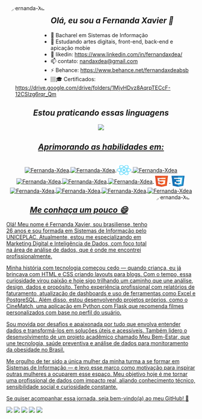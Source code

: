  
 <div> <img align="left" alt="Fernanda-Xdea" height="200" style="border-radius:50px;" src="https://i.picasion.com/pic92/3c08641a8fdb4b574613170a5a00b5e6.gif"> </div>
 
  <i> <h2> Olá, eu sou a Fernanda Xavier 👋 </h2> </i>
- 🔭 Bacharel em Sistemas de Informação
- 🌱 Estudando artes digitais, front-end, back-end e apicação mobie
- 💬 likedin: https://www.linkedin.com/in/fernandaxdea/
- 📫 contato: nandaxdea@gmail.com
- ⚡ Behance: https://www.behance.net/fernandaxdeabsb
- 🏽‍🎓  Certificados: https://drive.google.com/drive/folders/1MjvHDvz8AqrpTECcF-12CSlzg6rqr_Qm
<div align="center"> <i> <h2> Estou praticando essas linguagens </h2> </i></div>
 
<div align="center">
  <a href="https://github.com/FernandaXdea">
  <img height="150em" src="https://github-readme-stats.vercel.app/api/top-langs/?username=FernandaXdea&layout=compact&langs_count=7&theme=radical"/>
</div>
 <div align="center"> <i> <h2> Aprimorando as habilidades em: </h2> </i></div>
 <div align="center">
<div style="display: inline_block"><br>
  <img align="center" alt="Fernanda-Xdea" height="30" width="40" src="https://cdn.jsdelivr.net/gh/devicons/devicon/icons/javascript/javascript-plain.svg">
  <img align="center" alt="Fernanda-Xdea" height="30" width="40" src="https://cdn.jsdelivr.net/gh/devicons/devicon/icons/postgresql/postgresql-plain.svg">
  <img align="center" alt="Fernanda-Xdea" height="30" width="40" src="https://raw.githubusercontent.com/devicons/devicon/master/icons/react/react-original.svg">
  <img align="center" alt="Fernanda-Xdea" height="30" width="40" src="https://cdn.jsdelivr.net/gh/devicons/devicon/icons/vscode/vscode-original.svg">
  <img align="center" alt="Fernanda-Xdea" height="30" width="40" src="https://cdn.jsdelivr.net/gh/devicons/devicon/icons/mysql/mysql-original-wordmark.svg" />
  <img align="center" alt="Fernanda-Xdea" height="30" width="40" src="https://cdn.jsdelivr.net/gh/devicons/devicon/icons/mongodb/mongodb-plain-wordmark.svg" />
  <img align="center" alt="Fernanda-Xdea" height="30" width="40" src="https://cdn.jsdelivr.net/gh/devicons/devicon/icons/java/java-original-wordmark.svg" />
  <img align="center" alt="Fernanda-Xdea" height="30" width="40" src="https://raw.githubusercontent.com/devicons/devicon/master/icons/html5/html5-original.svg">
  <img align="center" alt="Fernanda-Xdea" height="30" width="40" src="https://raw.githubusercontent.com/devicons/devicon/master/icons/css3/css3-original.svg">
  <img align="center" alt="Fernanda-Xdea" height="30" width="40" src="https://cdn.jsdelivr.net/gh/devicons/devicon/icons/photoshop/photoshop-line.svg">
  <img align="center" alt="Fernanda-Xdea" height="30" width="40" src="https://cdn.jsdelivr.net/gh/devicons/devicon/icons/oracle/oracle-original.svg">
  <img align="center" alt="Fernanda-Xdea" height="30" width="40" src="https://cdn.jsdelivr.net/gh/devicons/devicon/icons/canva/canva-original.svg">
  <img align="center" alt="Fernanda-Xdea" height="30" width="40" src="https://cdn.jsdelivr.net/gh/devicons/devicon/icons/behance/behance-original.svg">
  <img align="right" alt="Fernanda-Xdea" height="150" style="border-radius:50px;" src="https://i.picasion.com/pic91/4eb8e4b1c3fea7509478a8aeebfcc6d2.gif">
</div></div>
<div align="center"> <i> <h2> Me conhaça um pouco 😄 </h2> </i></div>
Olá! Meu nome é Fernanda Xavier, sou brasiliense, tenho 26 anos e sou formada em Sistemas de Informação pelo UNICEPLAC. Atualmente, estou me especializando em Marketing Digital e Inteligência de Dados, com foco total na área de análise de dados, que é onde me encontrei profissionalmente.

Minha história com tecnologia começou cedo — quando criança, eu já brincava com HTML e CSS criando layouts para blogs. Com o tempo, essa curiosidade virou paixão e hoje sigo trilhando um caminho que une análise, design, dados e propósito. Tenho experiência profissional com relatórios de faturamento, atualização de dashboards e uso de ferramentas como Excel e PostgreSQL. Além disso, estou desenvolvendo projetos próprios, como o CineMatch, uma aplicação em Python com Flask que recomenda filmes personalizados com base no perfil do usuário.

Sou movida por desafios e apaixonada por tudo que envolva entender dados e transformá-los em soluções úteis e acessíveis. Também lidero o desenvolvimento de um projeto acadêmico chamado Meu Bem-Estar, que une tecnologia, saúde preventiva e análise de dados para monitoramento da obesidade no Brasil.

Me orgulho de ter sido a única mulher da minha turma a se formar em Sistemas de Informação — e levo esse marco como motivação para inspirar outras mulheres a ocuparem esse espaço. Meu objetivo hoje é me tornar uma profissional de dados com impacto real, aliando conhecimento técnico, sensibilidade social e curiosidade constante.

Se quiser acompanhar essa jornada, seja bem-vindo(a) ao meu GitHub! 🚀
  <div> 
  <a href="https://www.youtube.com/channel/UCSSVGgs9B08G-MXRY1RPLyQ" target="_blank"><img src="https://img.shields.io/badge/YouTube-FF0000?style=for-the-badge&logo=youtube&logoColor=white" target="_blank"></a>
  <a href="https://www.instagram.com/fernanda._.xdea/" target="_blank"><img src="https://img.shields.io/badge/-Instagram-%23E4405F?style=for-the-badge&logo=instagram&logoColor=white" target="_blank"></a>
 <a href="COLOCARLINK" target="_blank"><img src="https://img.shields.io/badge/Discord-7289DA?style=for-the-badge&logo=discord&logoColor=white" target="_blank"></a> 
  <a href = "mailto:nandaxdea@gmail.com"><img src="https://img.shields.io/badge/-Gmail-%23333?style=for-the-badge&logo=gmail&logoColor=white" target="_blank"></a>
  <a href="https://www.linkedin.com/in/fernandaxdea/" target="_blank"><img src="https://img.shields.io/badge/-LinkedIn-%230077B5?style=for-the-badge&logo=linkedin&logoColor=white" target="_blank"></a> 
 
